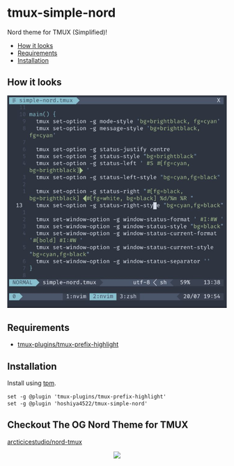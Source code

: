 # tmux-simple-nord

Nord theme for TMUX (Simplified)!

- [How it looks](#how-it-looks)
- [Requirements](#requirements)
- [Installation](#installation)

## How it looks

![How tmux-onedark looks](https://raw.githubusercontent.com/hoshiya4522/tmux-simple-nord/master/.assets/preview.jpeg)

## Requirements

* [tmux-plugins/tmux-prefix-highlight](https://github.com/tmux-plugins/tmux-prefix-highlight)

## Installation

Install using [tpm](https://github.com/tmux-plugins/tpm).

```tmux
set -g @plugin 'tmux-plugins/tmux-prefix-highlight'
set -g @plugin 'hoshiya4522/tmux-simple-nord'
```

## Checkout The OG Nord Theme for TMUX

[arcticicestudio/nord-tmux](https://github.com/arcticicestudio/nord-tmux)

<p align="center"><img src="https://raw.githubusercontent.com/arcticicestudio/nord-docs/develop/assets/images/nord/repository-footer-separator.svg?sanitize=true" /></p>
